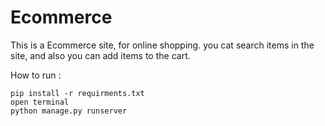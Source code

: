 # Ecommerce
 
 This is a Ecommerce site, for online shopping.
 you cat search items in the site, and also you can add items to the cart.

How to run :
```
pip install -r requirments.txt
open terminal
python manage.py runserver
```



